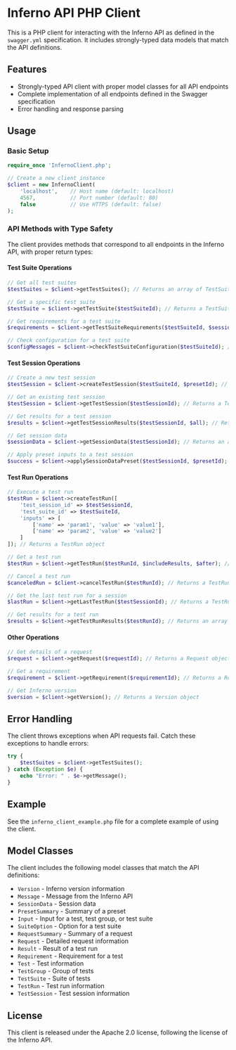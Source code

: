# Inferno API PHP Client

This is a PHP client for interacting with the Inferno API as defined in the `swagger.yml` specification. It includes strongly-typed data models that match the API definitions.

## Features

* Strongly-typed API client with proper model classes for all API endpoints
* Complete implementation of all endpoints defined in the Swagger specification
* Error handling and response parsing

## Usage

### Basic Setup

```php
require_once 'InfernoClient.php';

// Create a new client instance
$client = new InfernoClient(
    'localhost',    // Host name (default: localhost)
    4567,           // Port number (default: 80)
    false           // Use HTTPS (default: false)
);
```

### API Methods with Type Safety

The client provides methods that correspond to all endpoints in the Inferno API, with proper return types:

#### Test Suite Operations

```php
// Get all test suites
$testSuites = $client->getTestSuites(); // Returns an array of TestSuite objects

// Get a specific test suite
$testSuite = $client->getTestSuite($testSuiteId); // Returns a TestSuite object

// Get requirements for a test suite
$requirements = $client->getTestSuiteRequirements($testSuiteId, $sessionId); // Returns an array of Requirement objects

// Check configuration for a test suite
$configMessages = $client->checkTestSuiteConfiguration($testSuiteId); // Returns an array of Message objects
```

#### Test Session Operations

```php
// Create a new test session
$testSession = $client->createTestSession($testSuiteId, $presetId); // Returns a TestSession object

// Get an existing test session
$testSession = $client->getTestSession($testSessionId); // Returns a TestSession object

// Get results for a test session
$results = $client->getTestSessionResults($testSessionId, $all); // Returns an array of Result objects

// Get session data
$sessionData = $client->getSessionData($testSessionId); // Returns an array of SessionData objects

// Apply preset inputs to a test session
$success = $client->applySessionDataPreset($testSessionId, $presetId); // Returns a boolean
```

#### Test Run Operations

```php
// Execute a test run
$testRun = $client->createTestRun([
    'test_session_id' => $testSessionId,
    'test_suite_id' => $testSuiteId,
    'inputs' => [
        ['name' => 'param1', 'value' => 'value1'],
        ['name' => 'param2', 'value' => 'value2']
    ]
]); // Returns a TestRun object

// Get a test run
$testRun = $client->getTestRun($testRunId, $includeResults, $after); // Returns a TestRun object

// Cancel a test run
$canceledRun = $client->cancelTestRun($testRunId); // Returns a TestRun object

// Get the last test run for a session
$lastRun = $client->getLastTestRun($testSessionId); // Returns a TestRun object

// Get results for a test run
$results = $client->getTestRunResults($testRunId); // Returns an array of Result objects
```

#### Other Operations

```php
// Get details of a request
$request = $client->getRequest($requestId); // Returns a Request object

// Get a requirement
$requirement = $client->getRequirement($requirementId); // Returns a Requirement object

// Get Inferno version
$version = $client->getVersion(); // Returns a Version object
```

## Error Handling

The client throws exceptions when API requests fail. Catch these exceptions to handle errors:

```php
try {
    $testSuites = $client->getTestSuites();
} catch (Exception $e) {
    echo "Error: " . $e->getMessage();
}
```

## Example

See the `inferno_client_example.php` file for a complete example of using the client.

## Model Classes

The client includes the following model classes that match the API definitions:

* `Version` - Inferno version information
* `Message` - Message from the Inferno API
* `SessionData` - Session data
* `PresetSummary` - Summary of a preset
* `Input` - Input for a test, test group, or test suite
* `SuiteOption` - Option for a test suite
* `RequestSummary` - Summary of a request
* `Request` - Detailed request information
* `Result` - Result of a test run
* `Requirement` - Requirement for a test
* `Test` - Test information
* `TestGroup` - Group of tests
* `TestSuite` - Suite of tests
* `TestRun` - Test run information
* `TestSession` - Test session information

## License

This client is released under the Apache 2.0 license, following the license of the Inferno API.
